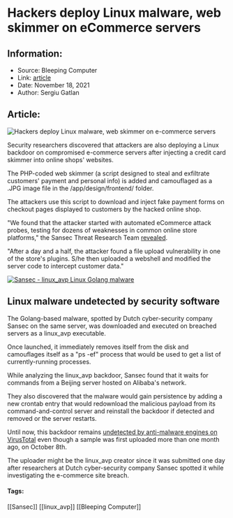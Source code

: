 # Hackers deploy Linux malware, web skimmer on eCommerce servers
### 

## Information:
+ Source: Bleeping Computer
+ Link: [article](https://www.bleepingcomputer.com/news/security/hackers-deploy-linux-malware-web-skimmer-on-ecommerce-servers/)
+ Date: November 18, 2021
+ Author: Sergiu Gatlan


## Article:
![Hackers deploy Linux malware, web skimmer on e-commerce servers](https://www.bleepstatic.com/content/hl-images/2021/11/18/Linux_backdoor.jpg)


Security researchers discovered that attackers are also deploying a Linux backdoor on compromised e-commerce servers after injecting a credit card skimmer into online shops' websites.


The PHP-coded web skimmer (a script designed to steal and exfiltrate customers' payment and personal info) is added and camouflaged as a .JPG image file in the /app/design/frontend/ folder.


The attackers use this script to download and inject fake payment forms on checkout pages displayed to customers by the hacked online shop.


"We found that the attacker started with automated eCommerce attack probes, testing for dozens of weaknesses in common online store platforms," the Sansec Threat Research Team [revealed](https://sansec.io/research/ecommerce-malware-linux-avp).


"After a day and a half, the attacker found a file upload vulnerability in one of the store's plugins. S/he then uploaded a webshell and modified the server code to intercept customer data."



[![Sansec - linux_avp Linux Golang malware](https://www.bleepstatic.com/images/news/u/1109292/2021/linux_avp_malware.png)](https://twitter.com/sansecio/status/1461348015747129355)



Linux malware undetected by security software
---------------------------------------------


The Golang-based malware, spotted by Dutch cyber-security company Sansec on the same server, was downloaded and executed on breached servers as a linux\_avp executable.


Once launched, it immediately removes itself from the disk and camouflages itself as a "ps -ef" process that would be used to get a list of currently-running processes.


While analyzing the linux\_avp backdoor, Sansec found that it waits for commands from a Beijing server hosted on Alibaba's network.


They also discovered that the malware would gain persistence by adding a new crontab entry that would redownload the malicious payload from its command-and-control server and reinstall the backdoor if detected and removed or the server restarts.


Until now, this backdoor remains [undetected by anti-malware engines on VirusTotal](https://www.virustotal.com/gui/file/2d422affb9727b71b0e1610568bea8643892d99bdaed99269a10e7554c88437b/detection) even though a sample was first uploaded more than one month ago, on October 8th.


The uploader might be the linux\_avp creator since it was submitted one day after researchers at Dutch cyber-security company Sansec spotted it while investigating the e-commerce site breach.




#### Tags:
[[Sansec]] [[linux_avp]] [[Bleeping Computer]]
